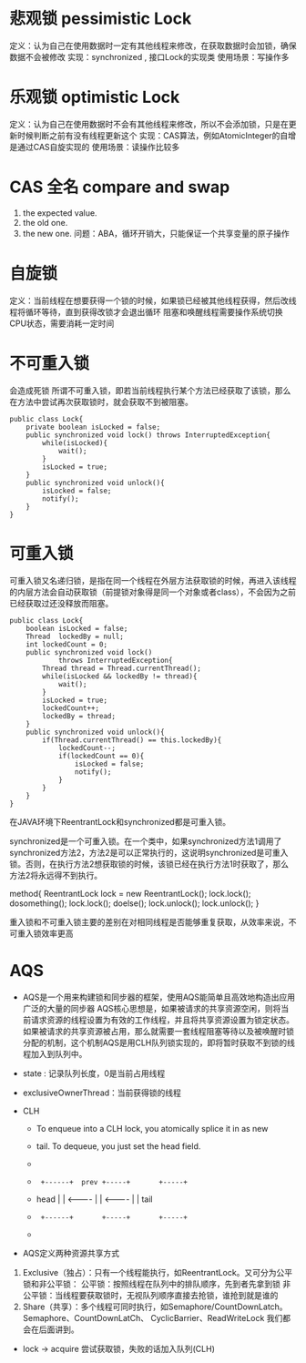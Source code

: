 # 悲观锁 pessimistic Lock
定义：认为自己在使用数据时一定有其他线程来修改，在获取数据时会加锁，确保数据不会被修改
实现：synchronized , 接口Lock的实现类
使用场景：写操作多

# 乐观锁 optimistic Lock
定义：认为自己在使用数据时不会有其他线程来修改，所以不会添加锁，只是在更新时候判断之前有没有线程更新这个
实现：CAS算法，例如AtomicInteger的自增是通过CAS自旋实现的
使用场景：读操作比较多

# CAS 全名 compare and swap
1. the expected value.
2. the old one.
3. the new one.
问题：ABA，循环开销大，只能保证一个共享变量的原子操作 

# 自旋锁
定义：当前线程在想要获得一个锁的时候，如果锁已经被其他线程获得，然后改线程将循环等待，直到获得改锁才会退出循环
阻塞和唤醒线程需要操作系统切换CPU状态，需要消耗一定时间 

# 不可重入锁
会造成死锁
所谓不可重入锁，即若当前线程执行某个方法已经获取了该锁，那么在方法中尝试再次获取锁时，就会获取不到被阻塞。
```
public class Lock{
    private boolean isLocked = false;
    public synchronized void lock() throws InterruptedException{
        while(isLocked){    
            wait();
        }
        isLocked = true;
    }
    public synchronized void unlock(){
        isLocked = false;
        notify();
    }
}
```

# 可重入锁
可重入锁又名递归锁，是指在同一个线程在外层方法获取锁的时候，再进入该线程的内层方法会自动获取锁（前提锁对象得是同一个对象或者class），不会因为之前已经获取过还没释放而阻塞。
```
public class Lock{
    boolean isLocked = false;
    Thread  lockedBy = null;
    int lockedCount = 0;
    public synchronized void lock()
            throws InterruptedException{
        Thread thread = Thread.currentThread();
        while(isLocked && lockedBy != thread){
            wait();
        }
        isLocked = true;
        lockedCount++;
        lockedBy = thread;
    }
    public synchronized void unlock(){
        if(Thread.currentThread() == this.lockedBy){
            lockedCount--;
            if(lockedCount == 0){
                isLocked = false;
                notify();
            }
        }
    }
}

```
在JAVA环境下ReentrantLock和synchronized都是可重入锁。

synchronized是一个可重入锁。在一个类中，如果synchronized方法1调用了synchronized方法2，方法2是可以正常执行的，这说明synchronized是可重入锁。否则，在执行方法2想获取锁的时候，该锁已经在执行方法1时获取了，那么方法2将永远得不到执行。

method{
    ReentrantLock lock = new ReentrantLock();
    lock.lock();
    dosomething();
    lock.lock();
    doelse();
    lock.unlock();
    lock.unlock();
}

重入锁和不可重入锁主要的差别在对相同线程是否能够重复获取，从效率来说，不可重入锁效率更高


# AQS
- AQS是一个用来构建锁和同步器的框架，使用AQS能简单且高效地构造出应用广泛的大量的同步器
AQS核心思想是，如果被请求的共享资源空闲，则将当前请求资源的线程设置为有效的工作线程，并且将共享资源设置为锁定状态。如果被请求的共享资源被占用，那么就需要一套线程阻塞等待以及被唤醒时锁分配的机制，这个机制AQS是用CLH队列锁实现的，即将暂时获取不到锁的线程加入到队列中。

- state : 记录队列长度，0是当前占用线程
- exclusiveOwnerThread：当前获得锁的线程
- CLH 
     * <p>To enqueue into a CLH lock, you atomically splice it in as new
     * tail. To dequeue, you just set the head field.
     * <pre>
     *      +------+  prev +-----+       +-----+
     * head |      | <---- |     | <---- |     |  tail
     *      +------+       +-----+       +-----+
     * </pre>
     
- AQS定义两种资源共享方式
1. Exclusive（独占）：只有一个线程能执行，如ReentrantLock。又可分为公平锁和非公平锁：
公平锁：按照线程在队列中的排队顺序，先到者先拿到锁
非公平锁：当线程要获取锁时，无视队列顺序直接去抢锁，谁抢到就是谁的
2. Share（共享）：多个线程可同时执行，如Semaphore/CountDownLatch。Semaphore、CountDownLatCh、 CyclicBarrier、ReadWriteLock 我们都会在后面讲到。

     
- lock -> acquire
尝试获取锁，失败的话加入队列(CLH)

